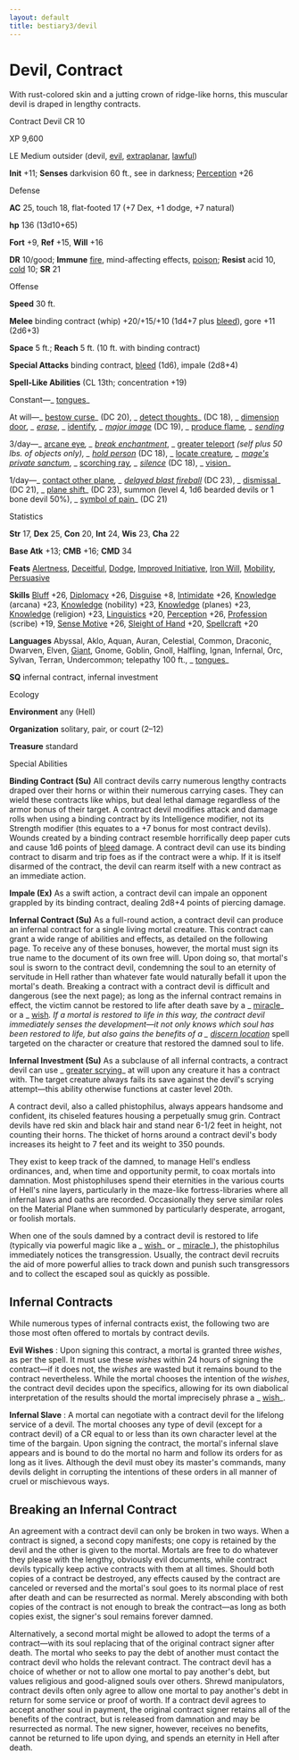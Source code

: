 ```yaml
---
layout: default
title: bestiary3/devil
---
```

# Devil, Contract

With rust-colored skin and a jutting crown of ridge-like horns, this muscular devil is draped in lengthy contracts.

Contract Devil CR 10

XP 9,600

LE Medium outsider (devil, [evil](monster_dir/creatureTypes#_evil-subtype), [extraplanar](monsters/creatureTypes#_extraplanar-subtype), [lawful](monster_dir/creatureTypes#_lawful-subtype))

**Init** +11; **Senses** darkvision 60 ft., see in darkness; [Perception](skills/perception#_perception) +26

Defense

**AC** 25, touch 18, flat-footed 17 (+7 Dex, +1 dodge, +7 natural)

**hp** 136 (13d10+65)

**Fort** +9, **Ref** +15, **Will** +16

**DR** 10/good; **Immune** [fire](monster_dir/creatureTypes#_fire-subtype), mind-affecting effects, [poison](monsters/universalMonsterRules#_poison-(ex-or-su)); **Resist** acid 10, [cold](monster_dir/creatureTypes#_cold-subtype) 10; **SR** 21

Offense

**Speed** 30 ft.

**Melee** binding contract (whip) +20/+15/+10 (1d4+7 plus [bleed](monster_dir/universalMonsterRules#_bleed)), gore +11 (2d6+3)

**Space** 5 ft.; **Reach** 5 ft. (10 ft. with binding contract)

**Special Attacks** binding contract, [bleed](monsters/universalMonsterRules#_bleed) (1d6), impale (2d8+4)

**Spell-Like Abilities** (CL 13th; concentration +19)

Constant—_ [tongues](spell_dir/tongues#_tongues)_

At will—_ [bestow curse](spells/bestowCurse#_bestow-curse)_ (DC 20), _ [detect thoughts](spell_dir/detectThoughts#_detect-thoughts)_ (DC 18), _ [dimension door](spells/dimensionDoor#_dimension-door)_, _ [erase](spell_dir/erase#_erase)_, _ [identify](spells/identify#_identify)_, _ [major image](spell_dir/majorImage#_major-image)_ (DC 19), _ [produce flame](spells/produceFlame#_produce-flame)_, _ [sending](spell_dir/sending#_sending)_

3/day—_ [arcane eye](spell_dir/arcaneEye#_arcane-eye)_, _ [break enchantment](spells/breakEnchantment#_break-enchantment)_, _ [greater teleport](spell_dir/teleport#_teleport-greater) _(self plus 50 lbs. of objects only), _ [hold person](spells/holdPerson#_hold-person)_ (DC 18), _ [locate creature](spell_dir/locateCreature#_locate-creature)_, _ [mage's private sanctum](spells/mageSPrivateSanctum#_mage-s-private-sanctum)_, _ [scorching ray](spell_dir/scorchingRay#_scorching-ray)_, _ [silence](spells/silence#_silence)_ (DC 18), _ [vision](spell_dir/vision#_vision)_

1/day—_ [contact other plane](spell_dir/contactOtherPlane#_contact-other-plane)_, _ [delayed blast fireball](spells/delayedBlastFireball#_delayed-blast-fireball)_ (DC 23), _ [dismissal](spell_dir/dismissal#_dismissal)_ (DC 21), _ [plane shift](spells/planeShift#_plane-shift)_ (DC 23), summon (level 4, 1d6 bearded devils or 1 bone devil 50%), _ [symbol of pain](spell_dir/symbolOfPain#_symbol-of-pain)_ (DC 21)

Statistics

**Str** 17, **Dex** 25, **Con** 20, **Int** 24, **Wis** 23, **Cha** 22

**Base Atk** +13; **CMB** +16; **CMD** 34

**Feats** [Alertness](feats#_alertness), [Deceitful](feats#_deceitful), [Dodge](feats#_dodge), [Improved Initiative](feats#_improved-initiative), [Iron Will](feats#_iron-will), [Mobility](feats#_mobility), [Persuasive](feats#_persuasive)

**Skills** [Bluff](skills/bluff#_bluff) +26, [Diplomacy](skill_dir/diplomacy#_diplomacy) +26, [Disguise](skills/disguise#_disguise) +8, [Intimidate](skill_dir/intimidate#_intimidate) +26, [Knowledge](skills/knowledge#_knowledge) (arcana) +23, [Knowledge](skill_dir/knowledge#_knowledge) (nobility) +23, [Knowledge](skills/knowledge#_knowledge) (planes) +23, [Knowledge](skill_dir/knowledge#_knowledge) (religion) +23, [Linguistics](skills/linguistics#_linguistics) +20, [Perception](skill_dir/perception#_perception) +26, [Profession](skills/profession#_profession) (scribe) +19, [Sense Motive](skill_dir/senseMotive#_sense-motive) +26, [Sleight of Hand](skills/sleightOfHand#_sleight-of-hand) +20, [Spellcraft](skill_dir/spellcraft#_spellcraft) +20

**Languages** Abyssal, Aklo, Aquan, Auran, Celestial, Common, Draconic, Dwarven, Elven, [Giant](monsters/creatureTypes#_giant-subtype), Gnome, Goblin, Gnoll, Halfling, Ignan, Infernal, Orc, Sylvan, Terran, Undercommon; telepathy 100 ft., _ [tongues](spell_dir/tongues#_tongues)_

**SQ** infernal contract, infernal investment

Ecology

**Environment** any (Hell)

**Organization** solitary, pair, or court (2–12)

**Treasure** standard

Special Abilities

**Binding Contract (Su)** All contract devils carry numerous lengthy contracts draped over their horns or within their numerous carrying cases. They can wield these contracts like whips, but deal lethal damage regardless of the armor bonus of their target. A contract devil modifies attack and damage rolls when using a binding contract by its Intelligence modifier, not its Strength modifier (this equates to a +7 bonus for most contract devils). Wounds created by a binding contract resemble horrifically deep paper cuts and cause 1d6 points of [bleed](monsters/universalMonsterRules#_bleed) damage. A contract devil can use its binding contract to disarm and trip foes as if the contract were a whip. If it is itself disarmed of the contract, the devil can rearm itself with a new contract as an immediate action.

**Impale (Ex)** As a swift action, a contract devil can impale an opponent grappled by its binding contract, dealing 2d8+4 points of piercing damage.

**Infernal Contract (Su)** As a full-round action, a contract devil can produce an infernal contract for a single living mortal creature. This contract can grant a wide range of abilities and effects, as detailed on the following page. To receive any of these bonuses, however, the mortal must sign its true name to the document of its own free will. Upon doing so, that mortal's soul is sworn to the contract devil, condemning the soul to an eternity of servitude in Hell rather than whatever fate would naturally befall it upon the mortal's death. Breaking a contract with a contract devil is difficult and dangerous (see the next page); as long as the infernal contract remains in effect, the victim cannot be restored to life after death save by a _ [miracle](spell_dir/miracle#_miracle)_ or a _ [wish](spells/wish#_wish)_. If a mortal is restored to life in this way, the contract devil immediately senses the development—it not only knows which soul has been restored to life, but also gains the benefits of a _ [discern location](spell_dir/discernLocation#_discern-location)_ spell targeted on the character or creature that restored the damned soul to life.

**Infernal Investment (Su)** As a subclause of all infernal contracts, a contract devil can use _ [greater scrying](spells/scrying#_scrying-greater)_ at will upon any creature it has a contract with. The target creature always fails its save against the devil's scrying attempt—this ability otherwise functions at caster level 20th.

A contract devil, also a called phistophilus, always appears handsome and confident, its chiseled features housing a perpetually smug grin. Contract devils have red skin and black hair and stand near 6-1/2 feet in height, not counting their horns. The thicket of horns around a contract devil's body increases its height to 7 feet and its weight to 350 pounds.

They exist to keep track of the damned, to manage Hell's endless ordinances, and, when time and opportunity permit, to coax mortals into damnation. Most phistophiluses spend their eternities in the various courts of Hell's nine layers, particularly in the maze-like fortress-libraries where all infernal laws and oaths are recorded. Occasionally they serve similar roles on the Material Plane when summoned by particularly desperate, arrogant, or foolish mortals.

When one of the souls damned by a contract devil is restored to life (typically via powerful magic like a _ [wish](spell_dir/wish#_wish)_ or _ [miracle](spells/miracle#_miracle)_), the phistophilus immediately notices the transgression. Usually, the contract devil recruits the aid of more powerful allies to track down and punish such transgressors and to collect the escaped soul as quickly as possible.

## Infernal Contracts

While numerous types of infernal contracts exist, the following two are those most often offered to mortals by contract devils.

**Evil Wishes** : Upon signing this contract, a mortal is granted three _wishes_, as per the spell. It must use these _wishes_ within 24 hours of signing the contract—if it does not, the _wishes_ are wasted but it remains bound to the contract nevertheless. While the mortal chooses the intention of the _wishes_, the contract devil decides upon the specifics, allowing for its own diabolical interpretation of the results should the mortal imprecisely phrase a _ [wish](spell_dir/wish#_wish)_.

**Infernal Slave** : A mortal can negotiate with a contract devil for the lifelong service of a devil. The mortal chooses any type of devil (except for a contract devil) of a CR equal to or less than its own character level at the time of the bargain. Upon signing the contract, the mortal's infernal slave appears and is bound to do the mortal no harm and follow its orders for as long as it lives. Although the devil must obey its master's commands, many devils delight in corrupting the intentions of these orders in all manner of cruel or mischievous ways.

## Breaking an Infernal Contract

An agreement with a contract devil can only be broken in two ways. When a contract is signed, a second copy manifests; one copy is retained by the devil and the other is given to the mortal. Mortals are free to do whatever they please with the lengthy, obviously evil documents, while contract devils typically keep active contracts with them at all times. Should both copies of a contract be destroyed, any effects caused by the contract are canceled or reversed and the mortal's soul goes to its normal place of rest after death and can be resurrected as normal. Merely absconding with both copies of the contract is not enough to break the contract—as long as both copies exist, the signer's soul remains forever damned.

Alternatively, a second mortal might be allowed to adopt the terms of a contract—with its soul replacing that of the original contract signer after death. The mortal who seeks to pay the debt of another must contact the contract devil who holds the relevant contract. The contract devil has a choice of whether or not to allow one mortal to pay another's debt, but values religious and good-aligned souls over others. Shrewd manipulators, contract devils often only agree to allow one mortal to pay another's debt in return for some service or proof of worth. If a contract devil agrees to accept another soul in payment, the original contract signer retains all of the benefits of the contract, but is released from damnation and may be resurrected as normal. The new signer, however, receives no benefits, cannot be returned to life upon dying, and spends an eternity in Hell after death.

